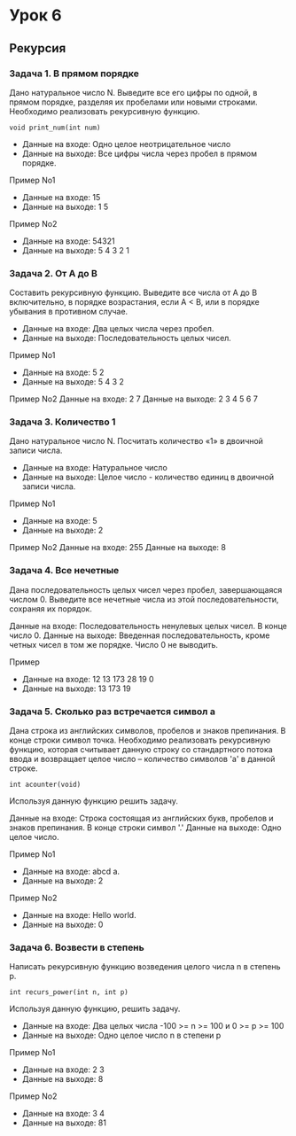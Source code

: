 # Урок 6

## Рекурсия

### Задача 1. В прямом порядке

Дано натуральное число N. Выведите все его цифры по одной, в прямом порядке, разделяя их пробелами или новыми строками.
Необходимо реализовать рекурсивную функцию.

```void print_num(int num)```

- Данные на входе: Одно целое неотрицательное число
- Данные на выходе: Все цифры числа через пробел в прямом порядке.

Пример No1
- Данные на входе: 15
- Данные на выходе: 1 5

Пример No2
- Данные на входе: 54321
- Данные на выходе: 5 4 3 2 1

### Задача 2. От A до B

Составить рекурсивную функцию. 
Выведите все числа от A до B включительно, в порядке возрастания, если A < B, или в порядке убывания в противном случае.

- Данные на входе: Два целых числа через пробел.
- Данные на выходе: Последовательность целых чисел.

Пример No1
- Данные на входе: 5 2
- Данные на выходе: 5 4 3 2

Пример No2
Данные на входе: 2 7
Данные на выходе: 2 3 4 5 6 7

### Задача 3. Количество 1

Дано натуральное число N. Посчитать количество «1» в двоичной записи числа.

- Данные на входе: Натуральное число
- Данные на выходе: Целое число - количество единиц в двоичной записи числа.

Пример No1
- Данные на входе: 5
- Данные на выходе: 2

Пример No2
Данные на входе: 255
Данные на выходе: 8

### Задача 4. Все нечетные

Дана последовательность целых чисел через пробел, завершающаяся числом 0.
Выведите все нечетные числа из этой последовательности, сохраняя их порядок.

Данные на входе: Последовательность ненулевых целых чисел. В конце число 0.
Данные на выходе: Введенная последовательность, кроме четных чисел в том же порядке. Число 0 не выводить.

Пример
- Данные на входе: 12 13 173 28 19 0
- Данные на выходе: 13 173 19

### Задача 5. Сколько раз встречается символ a

Дана строка из английских символов, пробелов и знаков препинания. В конце строки символ точка. Необходимо реализовать рекурсивную функцию, которая считывает данную строку со стандартного потока ввода и возвращает
целое число – количество символов 'a' в данной строке. 

```int acounter(void)```

Используя данную функцию решить задачу.

Данные на входе: Строка состоящая из английских букв, пробелов и знаков препинания. В конце строки символ '.'
Данные на выходе: Одно целое число.

Пример No1
- Данные на входе: abcd a.
- Данные на выходе: 2

Пример No2
- Данные на входе: Hello world.
- Данные на выходе: 0

### Задача 6. Возвести в степень

Написать рекурсивную функцию возведения целого числа n в степень p.

```int recurs_power(int n, int p)```

Используя данную функцию, решить задачу.

- Данные на входе: Два целых числа -100 >= n >= 100 и 0 >= p >= 100
- Данные на выходе: Одно целое число n в степени p

Пример No1
- Данные на входе: 2 3
- Данные на выходе: 8

Пример No2
- Данные на входе: 3 4
- Данные на выходе: 81
